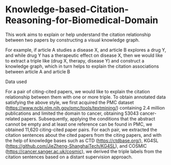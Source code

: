 # Knowledge-based-Citation-Reasoning-for-Biomedical-Domain
This work aims to explain or help understand the citation relationship between two papers by constructing a visual knowledge graph. 

For example, if article A studies a disease X, and article B explores a drug Y, and while drug Y has a therapeutic effect on disease X, then we would like to extract a triple like (drug X, therapy, disease Y) and construct a knowledge graph, which in turn helps to explain the citation associations between article A and article B


Data used

For a pair of citing-cited papers, we would like to explain the citation relationship between them with one or more triple. To obtain annotated data satisfying the above style, we first acquired the PMC dataset (https://www.ncbi.nlm.nih.gov/pmc/tools/textmining/) containing 2.4 million publications and limited the domain to cancer, obtaining 53043 cancer-related papers. Subsequently, applying the conditions that the abstract cannot be empty and at least one reference can be found in PMC, we obtained 11,620 citing-cited paper pairs. For each pair, we extracted the citation sentences about the cited papers from the citing papers, and with the help of knowledge bases such as CTD (https://ctdbase.org/), KG4SL (https://github.com/JieZheng-ShanghaiTech/KG4SL), and COSMIC (https://cancer.sanger.ac.uk/cosmic), we derived the triple labels from the citation sentences based on a distant supervision approach.
